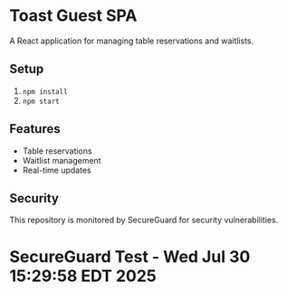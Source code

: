 # Toast Guest SPA

A React application for managing table reservations and waitlists.

## Setup

1. `npm install`
2. `npm start`

## Features

- Table reservations
- Waitlist management
- Real-time updates

## Security

This repository is monitored by SecureGuard for security vulnerabilities.
# SecureGuard Test - Wed Jul 30 15:29:58 EDT 2025
